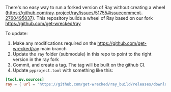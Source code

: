 There's no easy way to run a forked version of Ray without creating a wheel (https://github.com/ray-project/ray/issues/51755#issuecomment-2760495837). This repository builds a wheel of Ray based on our fork https://github.com/get-wrecked/ray

To update:
1. Make any modifications required on the https://github.com/get-wrecked/ray main branch
2. Update the `ray` folder (submodule) in this repo to point to the right version in the ray fork
3. Commit, and create a tag. The tag will be built on the github CI.
4. Update `pyproject.toml` with something like this:

```toml
[tool.uv.sources]
ray = { url = "https://github.com/get-wrecked/ray_build/releases/download/v2.44.1-4/ray_medal-1.0.0-cp312-cp312-macosx_11_0_arm64.whl" }
```

